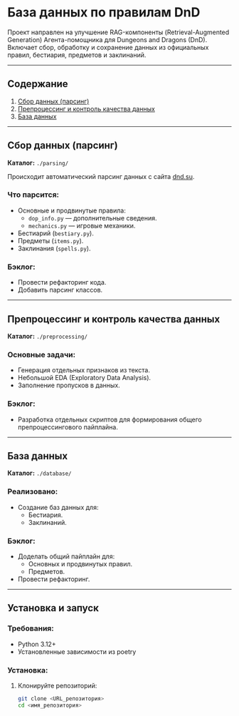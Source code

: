 # База данных по правилам DnD

Проект направлен на улучшение RAG-компоненты (Retrieval-Augmented Generation) Агента-помощника для Dungeons and Dragons (DnD). Включает сбор, обработку и сохранение данных из официальных правил, бестиария, предметов и заклинаний.

---

## Содержание

1. [Сбор данных (парсинг)](#сбор-данных-парсинг)
2. [Препроцессинг и контроль качества данных](#препроцессинг-и-контроль-качества-данных)
3. [База данных](#база-данных)

---

## Сбор данных (парсинг)

**Каталог:** `./parsing/`

Происходит автоматический парсинг данных с сайта [dnd.su](https://dnd.su).  

### Что парсится:
- Основные и продвинутые правила:
  - `dop_info.py` — дополнительные сведения.
  - `mechanics.py` — игровые механики.
- Бестиарий (`bestiary.py`).
- Предметы (`items.py`).
- Заклинания (`spells.py`).

### Бэклог:
- Провести рефакторинг кода.
- Добавить парсинг классов.

---

## Препроцессинг и контроль качества данных

**Каталог:** `./preprocessing/`

### Основные задачи:
- Генерация отдельных признаков из текста.
- Небольшой EDA (Exploratory Data Analysis).
- Заполнение пропусков в данных.

### Бэклог:
- Разработка отдельных скриптов для формирования общего препроцессингового пайплайна.

---

## База данных

**Каталог:** `./database/`

### Реализовано:
- Создание баз данных для:
  - Бестиария.
  - Заклинаний.

### Бэклог:
- Доделать общий пайплайн для:
  - Основных и продвинутых правил.
  - Предметов.
- Провести рефакторинг.

---

## Установка и запуск

### Требования:
- Python 3.12+
- Установленные зависимости из poetry

### Установка:
1. Клонируйте репозиторий:
   ```bash
   git clone <URL_репозитория>
   cd <имя_репозитория>
